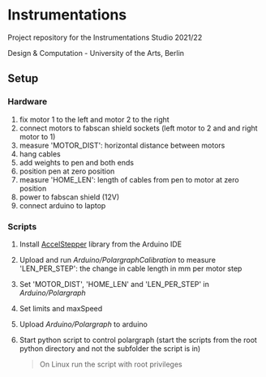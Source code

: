 # Instrumentations

Project repository for the Instrumentations Studio 2021/22 

Design & Computation - University of the Arts, Berlin

## Setup

### Hardware
1. fix motor 1 to the left and motor 2 to the right
2. connect motors to fabscan shield sockets (left motor to 2 and and right motor to 1)
3. measure 'MOTOR_DIST': horizontal distance between motors
4. hang cables
5. add weights to pen and both ends
6. position pen at zero position
7. measure 'HOME_LEN': length of cables from pen to motor at zero position 
1. power to fabscan shield (12V)
2. connect arduino to laptop

### Scripts
1. Install [AccelStepper](https://www.arduino.cc/reference/en/libraries/accelstepper/) library from the Arduino IDE
2. Upload and run *Arduino/PolargraphCalibration* to measure 'LEN_PER_STEP': the change in cable length in mm per motor step
3. Set 'MOTOR_DIST', 'HOME_LEN' and 'LEN_PER_STEP' in *Arduino/Polargraph*
4. Set limits and maxSpeed
5. Upload *Arduino/Polargraph* to arduino
6. Start python script to control polargraph (start the scripts from the root python directory and not the subfolder the script is in)


    >On Linux run the script with root privileges 





